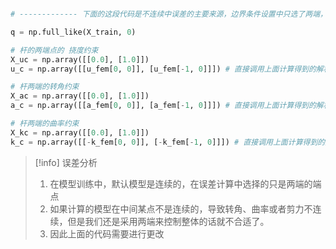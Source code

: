 ```python

# ------------- 下面的这段代码是不连续中误差的主要来源，边界条件设置中只选了两端，那么中间的数值就没有统计了 ------------- #

q = np.full_like(X_train, 0)

# 杆的两端点的 挠度约束
X_uc = np.array([[0.0], [1.0]])
u_c = np.array([[u_fem[0, 0]], [u_fem[-1, 0]]]) # 直接调用上面计算得到的解析解的准确值

# 杆两端的转角约束
X_ac = np.array([[0.0], [1.0]])
a_c = np.array([[a_fem[0, 0]], [a_fem[-1, 0]]]) # 直接调用上面计算得到的解析解的准确值

# 杆两端的曲率约束
X_kc = np.array([[0.0], [1.0]])
k_c = np.array([[-k_fem[0, 0]], [-k_fem[-1, 0]]]) # 直接调用上面计算得到的解析解的准确值


```

> [!info] 误差分析
> 1. 在模型训练中，默认模型是连续的，在误差计算中选择的只是两端的端点
> 2. 如果计算的模型在中间某点不是连续的，导致转角、曲率或者剪力不连续，但是我们还是采用两端来控制整体的话就不合适了。
> 3. 因此上面的代码需要进行更改